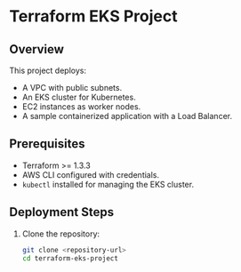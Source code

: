 # Terraform EKS Project

## Overview
This project deploys:
- A VPC with public subnets.
- An EKS cluster for Kubernetes.
- EC2 instances as worker nodes.
- A sample containerized application with a Load Balancer.

## Prerequisites
- Terraform >= 1.3.3
- AWS CLI configured with credentials.
- `kubectl` installed for managing the EKS cluster.

## Deployment Steps
1. Clone the repository:
   ```bash
   git clone <repository-url>
   cd terraform-eks-project
